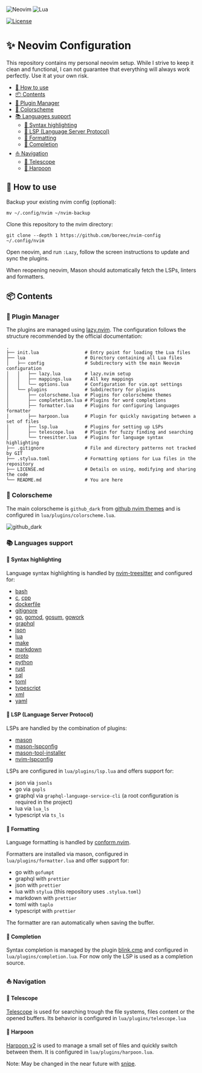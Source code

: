 ![Neovim](https://img.shields.io/badge/NeoVim-%2357A143.svg?&style=for-the-badge&logo=neovim&logoColor=white)
![Lua](https://img.shields.io/badge/lua-%232C2D72.svg?style=for-the-badge&logo=lua&logoColor=white)

[![License](https://img.shields.io/badge/License-Apache_2.0-blue.svg)](https://opensource.org/licenses/Apache-2.0)

# ✨ Neovim Configuration

This repository contains my personal neovim setup. While I strive to keep it
clean and functional, I can not guarantee that everything will always work
perfectly. Use it at your own risk.

- [🚀 How to use](#🚀-how-to-use)
- [📦 Contents](#📦-contents)
- [🔌 Plugin Manager](#🔌-plugin-manager)
- [🎨 Colorscheme](#🎨-colorscheme)
- [📚 Languages support](#📚-languages-support)
  - [🔦 Syntax highlighting](#🔦-syntax-highlighting)
  - [👅 LSP (Language Server Protocol)](#👅-lsp-language-server-protocol)
  - [📏 Formatting](#📏-formatting)
  - [🧩 Completion](#🧩-completion)
- [⛵ Navigation](#navigation)
  - [🔭 Telescope](#🔭-telescope)
  - [🔱 Harpoon](#🔱-harpoon)

## 🚀 How to use

Backup your existing nvim config (optional):

```console
mv ~/.config/nvim ~/nvim-backup
```

Clone this repository to the nvim directory:

```console
git clone --depth 1 https://github.com/boreec/nvim-config ~/.config/nvim
```

Open neovim, and run `:Lazy`, follow the screen instructions to update and sync
the plugins.

When reopening neovim, Mason should automatically fetch the LSPs, linters and
formatters.

## 📦 Contents

### 🔌 Plugin Manager

The plugins are managed using [lazy.nvim](https://github.com/folke/lazy.nvim).
The configuration follows the structure recommended by the official
documentation:

```text
.
├── init.lua                 # Entry point for loading the Lua files
├── lua                      # Directory containing all Lua files
│   ├── config               # Subdirectory with the main Neovim configuration
│   │   ├── lazy.lua         # lazy.nvim setup
│   │   ├── mappings.lua     # All key mappings
│   │   └── options.lua      # Configuration for vim.opt settings
│   └── plugins              # Subdirectory for plugins
│       ├── colorscheme.lua  # Plugins for colorscheme themes
│       ├── completetion.lua # Plugins for word completions
│       ├── formatter.lua    # Plugins for configuring languages formatter
│       ├── harpoon.lua      # Plugin for quickly navigating between a set of files
│       ├── lsp.lua          # Plugins for setting up LSPs
│       ├── telescope.lua    # Plugin for fuzzy finding and searching
│       └── treesitter.lua   # Plugins for language syntax highlighting
├── .gitignore               # File and directory patterns not tracked by GIT
├── .stylua.toml             # Formatting options for Lua files in the repository
├── LICENSE.md               # Details on using, modifying and sharing the code
└── README.md                # You are here
```

### 🎨 Colorscheme

The main colorscheme is `github_dark` from
[github nvim themes](https://github.com/projekt0n/github-nvim-theme) and is
configured in `lua/plugins/colorscheme.lua`.

![github_dark](https://github.com/projekt0n/github-nvim-theme/assets/24286590/0e6525ef-8444-4097-855c-c2a9257a6a2f)

### 📚 Languages support

#### 🔦 Syntax highlighting

Language syntax highlighting is handled by
[nvim-treesitter](https://github.com/nvim-treesitter/nvim-treesitter)
and configured for:

- [bash](https://github.com/tree-sitter/tree-sitter-bash)
- [c](https://github.com/tree-sitter/tree-sitter-c),
  [cpp](https://github.com/tree-sitter/tree-sitter-cpp)
- [dockerfile](https://github.com/camdencheek/tree-sitter-dockerfile)
- [gitignore](https://github.com/shunsambongi/tree-sitter-gitignore)
- [go](https://github.com/tree-sitter/tree-sitter-go),
  [gomod](https://github.com/camdencheek/tree-sitter-go-mod),
  [gosum](https://github.com/tree-sitter-grammars/tree-sitter-go-sum),
  [gowork](https://github.com/omertuc/tree-sitter-go-work)
- [graphql](https://github.com/bkegley/tree-sitter-graphql)
- [json](https://github.com/tree-sitter/tree-sitter-json)
- [lua](https://github.com/tree-sitter-grammars/tree-sitter-lua)
- [make](https://github.com/alemuller/tree-sitter-make)
- [markdown](https://github.com/tree-sitter-grammars/tree-sitter-markdown)
- [proto](https://github.com/treywood/tree-sitter-proto)
- [python](https://github.com/tree-sitter/tree-sitter-python)
- [rust](https://github.com/tree-sitter/tree-sitter-rust)
- [sql](https://github.com/derekstride/tree-sitter-sql)
- [toml](https://github.com/tree-sitter-grammars/tree-sitter-toml)
- [typescript](https://github.com/tree-sitter/tree-sitter-typescript)
- [xml](https://github.com/tree-sitter-grammars/tree-sitter-xml)
- [yaml](https://github.com/tree-sitter-grammars/tree-sitter-yaml)

#### 👅 LSP (Language Server Protocol)

LSPs are handled by the combination of plugins:

- [mason](https://github.com/williamboman/mason.nvim)
- [mason-lspconfig](https://github.com/williamboman/mason-lspconfig.nvim)
- [mason-tool-installer](https://github.com/WhoIsSethDaniel/mason-tool-installer.nvim)
- [nvim-lspconfig](https://github.com/neovim/nvim-lspconfig)

LSPs are configured in `lua/plugins/lsp.lua` and offers support for:

- json via `jsonls`
- go via `gopls`
- graphql via `graphql-language-service-cli` (a root configuration is required
  in the project)
- lua via `lua_ls`
- typescript via `ts_ls`

#### 📏 Formatting

Language formatting is handled by
[conform.nvim](https://github.com/stevearc/conform.nvim).

Formatters are installed via mason, configured in `lua/plugins/formatter.lua`
and offer support for:

- go with `gofumpt`
- graphql with `prettier`
- json with `prettier`
- lua with `stylua` (this repository uses `.stylua.toml`)
- markdown with `prettier`
- toml with `taplo`
- typescript with `prettier`

The formatter are ran automatically when saving the buffer.

#### 🧩 Completion

Syntax completion is managed by the plugin
[blink.cmp](https://github.com/saghen/blink.cmp) and configured in
`lua/plugins/completion.lua`. For now only the LSP is used as a completion
source.

### ⛵ Navigation

#### 🔭 Telescope

[Telescope](https://github.com/nvim-telescope/telescope.nvim) is used for
searching trough the file systems, files content or the opened buffers. Its
behavior is configured in `lua/plugins/telescope.lua`

#### 🔱 Harpoon

[Harpoon v2](https://github.com/ThePrimeagen/harpoon/tree/harpoon2) is used
to manage a small set of files and quickly switch between them. It is
configured in `lua/plugins/harpoon.lua`.

Note: May be changed in the near future with
[snipe](https://github.com/leath-dub/snipe.nvim).
